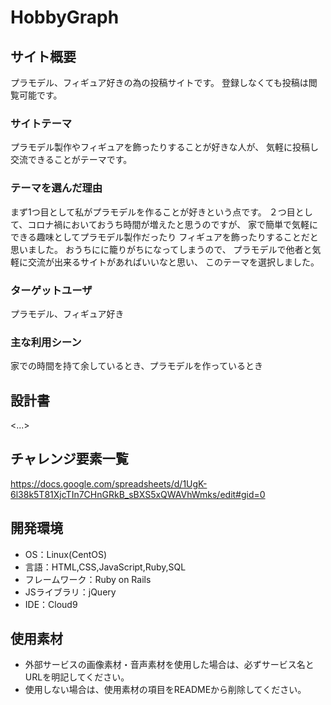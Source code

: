 # HobbyGraph

## サイト概要
プラモデル、フィギュア好きの為の投稿サイトです。
登録しなくても投稿は閲覧可能です。

### サイトテーマ
プラモデル製作やフィギュアを飾ったりすることが好きな人が、
気軽に投稿し交流できることがテーマです。

### テーマを選んだ理由
まず1つ目として私がプラモデルを作ることが好きという点です。
２つ目として、コロナ禍においておうち時間が増えたと思うのですが、
家で簡単で気軽にできる趣味としてプラモデル製作だったり
フィギュアを飾ったりすることだと思いました。
おうちにに籠りがちになってしまうので、
プラモデルで他者と気軽に交流が出来るサイトがあればいいなと思い、
このテーマを選択しました。

### ターゲットユーザ
プラモデル、フィギュア好き

### 主な利用シーン
家での時間を持て余しているとき、プラモデルを作っているとき

## 設計書
<...>

## チャレンジ要素一覧
https://docs.google.com/spreadsheets/d/1UgK-6l38k5T81XjcTIn7CHnGRkB_sBXS5xQWAVhWmks/edit#gid=0

## 開発環境
- OS：Linux(CentOS)
- 言語：HTML,CSS,JavaScript,Ruby,SQL
- フレームワーク：Ruby on Rails
- JSライブラリ：jQuery
- IDE：Cloud9

## 使用素材
- 外部サービスの画像素材・音声素材を使用した場合は、必ずサービス名とURLを明記してください。
- 使用しない場合は、使用素材の項目をREADMEから削除してください。